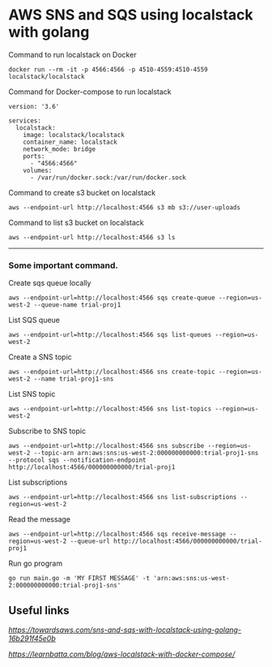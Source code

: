 # AWS SNS and SQS using localstack with golang

Command to run localstack on Docker

```cli
docker run --rm -it -p 4566:4566 -p 4510-4559:4510-4559 localstack/localstack
```

Command for Docker-compose to run localstack

```docker
version: '3.6'

services:
  localstack:
    image: localstack/localstack
    container_name: localstack
    network_mode: bridge
    ports:
      - "4566:4566"
    volumes:
      - /var/run/docker.sock:/var/run/docker.sock
```

Command to create s3 bucket on localstack

```cli
aws --endpoint-url http://localhost:4566 s3 mb s3://user-uploads
```

Command to list s3 bucket on localstack

```cli
aws --endpoint-url http://localhost:4566 s3 ls
```

_______________________________________

### Some important command. 


Create sqs queue locally

```cli
aws --endpoint-url=http://localhost:4566 sqs create-queue --region=us-west-2 --queue-name trial-proj1
```

List SQS queue

```cli
aws --endpoint-url=http://localhost:4566 sqs list-queues --region=us-west-2
```

Create a SNS topic

```cli
aws --endpoint-url=http://localhost:4566 sns create-topic --region=us-west-2 --name trial-proj1-sns
```

List SNS topic

```cli
aws --endpoint-url=http://localhost:4566 sns list-topics --region=us-west-2
```

Subscribe to SNS topic

```cli
aws --endpoint-url=http://localhost:4566 sns subscribe --region=us-west-2 --topic-arn arn:aws:sns:us-west-2:000000000000:trial-proj1-sns --protocol sqs --notification-endpoint http://localhost:4566/000000000000/trial-proj1
```

List subscriptions

```cli
aws --endpoint-url=http://localhost:4566 sns list-subscriptions --region=us-west-2
```

Read the message

```cli
aws --endpoint-url=http://localhost:4566 sqs receive-message --region=us-west-2 --queue-url http://localhost:4566/000000000000/trial-proj1
```

Run go program

```cli
go run main.go -m 'MY FIRST MESSAGE' -t 'arn:aws:sns:us-west-2:000000000000:trial-proj1-sns'
```

## Useful links

*https://towardsaws.com/sns-and-sqs-with-localstack-using-golang-16b291f45e0b*

*https://learnbatta.com/blog/aws-localstack-with-docker-compose/*
